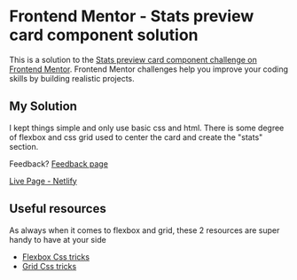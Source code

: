 # Frontend Mentor - Stats preview card component solution

This is a solution to the [Stats preview card component challenge on Frontend Mentor](https://www.frontendmentor.io/challenges/stats-preview-card-component-8JqbgoU62). Frontend Mentor challenges help you improve your coding skills by building realistic projects. 

## My Solution

I kept things simple and only use basic css and html. There is some degree of flexbox and css grid used to center the card and create the "stats" section.

Feedback? [Feedback page](https://www.frontendmentor.io/solutions/stats-preview-card-component-with-pure-css-flexbox-grid-KlYlzhqBs)

[Live Page - Netlify](https://reverent-dijkstra-6d12f9.netlify.app/)

## Useful resources

As always when it comes to flexbox and grid, these 2 resources are super handy to have at your side 

- [Flexbox Css tricks](https://css-tricks.com/snippets/css/a-guide-to-flexbox/)
- [Grid Css tricks](https://css-tricks.com/snippets/css/complete-guide-grid/)

